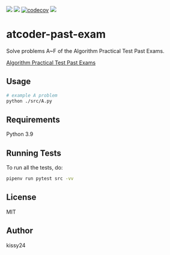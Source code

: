![](https://img.shields.io/github/pipenv/locked/python-version/kissy24/atcoder-past-exam)
![](https://img.shields.io/github/workflow/status/kissy24/atcoder-past-exam/test)
[![codecov](https://codecov.io/gh/kissy24/atcoder-past-exam/branch/main/graph/badge.svg?token=NOAO68A214)](https://codecov.io/gh/kissy24/atcoder-past-exam)
![](https://img.shields.io/github/license/kissy24/atcoder-past-exam)

# atcoder-past-exam

Solve problems A~F of the Algorithm Practical Test Past Exams.

[Algorithm Practical Test Past Exams](https://atcoder.jp/contests/past201912-open/tasks)


## Usage

```sh
# example A problem
python ./src/A.py
```

## Requirements

Python 3.9

## Running Tests

To run all the tests, do:

```sh
pipenv run pytest src -vv
```

## License

MIT

## Author

kissy24
